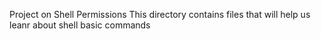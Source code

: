 Project on Shell Permissions
This directory contains files that will help us leanr about shell basic commands
